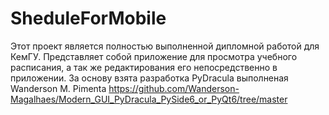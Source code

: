 # SheduleForMobile
Этот проект является полностью выполненной дипломной работой для КемГУ. Представляет собой приложение для просмотра учебного расписания, а так же редактирования его непосредственно в приложении.
За основу взята разработка PyDracula выполненая Wanderson M. Pimenta https://github.com/Wanderson-Magalhaes/Modern_GUI_PyDracula_PySide6_or_PyQt6/tree/master
